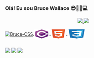 ### Olá! Eu sou Bruce Wallace 😎👨‍💻💻

<div align="center">
  <a href="https://github.com/BruceAlves">
  <img height="190em" src="https://github-readme-stats.vercel.app/api?username=BruceAlves&show_icons=true&theme=dark&include_all_commits=true&count_private=true"/>
  <img height="190em" src="https://github-readme-stats.vercel.app/api/top-langs/?username=BruceAlves&layout=compact&langs_count=7&theme=dark"/>
</div>
   
  <div style="display: inline_block"><br>
  
  <img align="center" alt="Bruce-CSS" height="30" width="50" src="https://cdn.jsdelivr.net/gh/devicons/devicon/icons/javascript/javascript-original.svg" />    
  <img align="center" alt="Rafa-Csharp" height="30" width="50" src="https://raw.githubusercontent.com/devicons/devicon/master/icons/csharp/csharp-original.svg">
  <img align="center" alt="BruceAlves-HTML" height="30" width="50" src="https://raw.githubusercontent.com/devicons/devicon/master/icons/html5/html5-original.svg">
  <img align="center" alt="Bruce-CSS" height="30" width="60" src="https://raw.githubusercontent.com/devicons/devicon/master/icons/css3/css3-original.svg">
</div>
  
  ##
  <div>
    <a href="https://api.whatsapp.com/send?phone=553197127523" target="_blank"><img src="https://img.shields.io/badge/WhatsApp-25D366?style=for-the-badge&logo=whatsapp&logoColor=white"></a>
     <a href="brucewallace144@gmail.com" target="_blank"><img src="https://img.shields.io/badge/Gmail-D14836?style=for-the-badge&logo=gmail&logoColor=white"></a>
    <a href="https://www.linkedin.com/in/bruce-wallace%F0%9F%91%A8%F0%9F%8F%BB%E2%80%8D%F0%9F%92%BB-461127232/" target="_blank"><img src="https://img.shields.io/badge/-LinkedIn-%230077B5?style=for-the-badge&logo=linkedin&logoColor=white" target="_blank"></a>

   </div>
  
